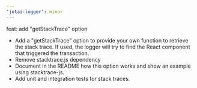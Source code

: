 ```yaml
---
'jotai-logger': minor
---
```


feat: add "getStackTrace" option

- Add a "getStackTrace" option to provide your own function to retrieve
  the stack trace. If used, the logger will try to find the React
  component that triggered the transaction.
- Remove stacktrace.js dependency
- Document in the README how this option works and show an example
  using stacktrace-js.
- Add unit and integration tests for stack traces.
